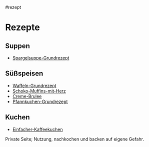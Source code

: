 #rezept 




# Rezepte

## Suppen

- [Spargelsuppe-Grundrezept](./Spargelsuppe-Grundrezept.md)

## Süßspeisen

- [Waffeln-Grundrezept](Küche/Waffeln-Grundrezept.md)
- [Schoko-Muffins-mit-Herz](./Schoko-Muffins-mit-Herz.md)
- [Creme-Brulee](./Creme-Brulee.md)
- [Pfannkuchen-Grundrezept](Küche/Pfannkuchen-Grundrezept.md)

## Kuchen

- [Einfacher-Kaffeekuchen](./Einfacher-Kaffeekuchen.md)


Private Seite; Nutzung, nachkochen und backen auf eigene Gefahr.


